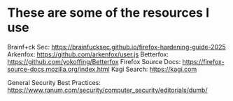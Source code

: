 # These are some of the resources I use

Brainf+ck Sec: https://brainfucksec.github.io/firefox-hardening-guide-2025
Arkenfox: https://github.com/arkenfox/user.js
Betterfox: https://github.com/yokoffing/Betterfox
Firefox Source Docs: https://firefox-source-docs.mozilla.org/index.html
Kagi Search: https://kagi.com

General Security Best Practices: 
https://www.ranum.com/security/computer_security/editorials/dumb/


